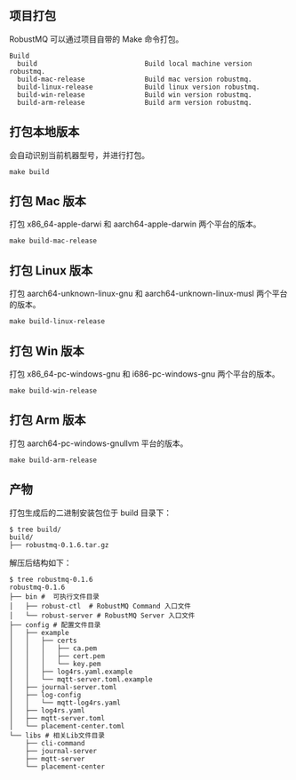 ## 项目打包
RobustMQ 可以通过项目自带的 Make 命令打包。
```
Build
  build                           Build local machine version robustmq.
  build-mac-release               Build mac version robustmq.
  build-linux-release             Build linux version robustmq.
  build-win-release               Build win version robustmq.
  build-arm-release               Build arm version robustmq.
```

## 打包本地版本
会自动识别当前机器型号，并进行打包。
```
make build
```

## 打包 Mac 版本
打包 x86_64-apple-darwi 和 aarch64-apple-darwin 两个平台的版本。
```
make build-mac-release
```

## 打包 Linux 版本
打包 aarch64-unknown-linux-gnu 和 aarch64-unknown-linux-musl 两个平台的版本。
```
make build-linux-release  
```

## 打包 Win 版本
打包 x86_64-pc-windows-gnu 和 i686-pc-windows-gnu 两个平台的版本。
```
make build-win-release
```

## 打包 Arm 版本
打包 aarch64-pc-windows-gnullvm 平台的版本。
```
make build-arm-release
```

## 产物
打包生成后的二进制安装包位于 build 目录下：
```
$ tree build/
build/
├── robustmq-0.1.6.tar.gz
```

解压后结构如下：
```
$ tree robustmq-0.1.6
robustmq-0.1.6
├── bin #  可执行文件目录
│   ├── robust-ctl  # RobustMQ Command 入口文件
│   └── robust-server # RobustMQ Server 入口文件
├── config # 配置文件目录
│   ├── example
│   │   ├── certs
│   │   │   ├── ca.pem
│   │   │   ├── cert.pem
│   │   │   └── key.pem
│   │   ├── log4rs.yaml.example
│   │   └── mqtt-server.toml.example
│   ├── journal-server.toml
│   ├── log-config
│   │   └── mqtt-log4rs.yaml
│   ├── log4rs.yaml
│   ├── mqtt-server.toml
│   └── placement-center.toml
└── libs # 相关Lib文件目录
    ├── cli-command
    ├── journal-server
    ├── mqtt-server
    └── placement-center
```